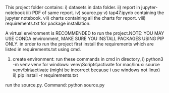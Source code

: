 This project folder contains:
i) datasets in data folder.
ii) report in jupyter-notebook
iii) PDF of same report.
iv) source.py
v) tap47.ipynb containing the jupyter notebook.
vii) charts containing all the charts for report.
viii) requirements.txt for package installation.

A virtual environment is RECOMMENDED to run the project.NOTE: YOU MAY USE CONDA environment, MAKE SURE YOU INSTALL PACKAGES USING PIP ONLY.
in order to run the project first install the requirements which are listed in requirements.txt using cmd.

1) create environment:
    run these commands in cmd in directory,
        i) python3 -m venv venv
        for windows:
            venv\Scripts\activate
        for mac/linux:
            source venv\bin\activate (might be incorrect because i use windows not linux)
        ii) pip install -r requirements.txt


run the source.py.
Command: python source.py